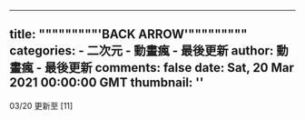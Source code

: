 
---
title: """""""""'BACK ARROW'"""""""""
categories: 
    - 二次元
    - 動畫瘋 - 最後更新
author: 動畫瘋 - 最後更新
comments: false
date: Sat, 20 Mar 2021 00:00:00 GMT
thumbnail: ''
---

<div>   
03/20 更新至 [11]  
</div>
            